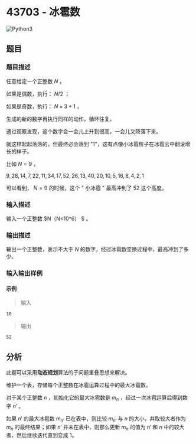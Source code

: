 # 43703 - 冰雹数

![Python3](https://img.shields.io/badge/Python3-AC-green)

## 题目

### 题目描述

任意给定一个正整数 $N$ ，

如果是偶数，执行： $N / 2$ ；

如果是奇数，执行： $N \times 3 + 1$ ，

生成的新的数字再执行同样的动作，循环往复。

通过观察发现，这个数字会一会儿上升到很高，一会儿又降落下来。

就这样起起落落的，但最终必会落到 "1"，这有点像小冰雹粒子在冰雹云中翻滚增长的样子。

比如 $N=9$ ，

$9,28,14,7,22,11,34,17,52,26,13,40,20,10,5,16,8,4,2,1$

可以看到， $N=9$ 的时候，这个 " 小冰雹 " 最高冲到了 52 这个高度。

### 输入描述

输入一个正整数 $N（N<10^6） $ 。

### 输出描述

输出一个正整数，表示不大于 $N$ 的数字，经过冰雹数变换过程中，最高冲到了多少。

### 输入输出样例

#### 示例

> 输入

```txt
10
```

> 输出

```txt
52
```

## 分析

此题可以采用**动态规划**算法的子问题重叠思想来解决。

维护一个表，存储每个正整数在冰雹运算过程中的最大冰雹数。

对于某个正整数 $n$ ，初始化它的最大冰雹数是 $m_n$ ，经过一次冰雹运算后得到数字 $n'$ 。

如果 $n'$ 的最大冰雹数 $m_{n'}$ 已在表中，则比较 $m_{n'}$ 与 $n$ 的大小，并取较大者作为 $m_n$ 的最终结果；如果 $n'$ 并未在表中，则那么更新 $m_n$ 的值为 $n'$ 和 $n$ 中的较大者，然后继续迭代直到变成 1。

